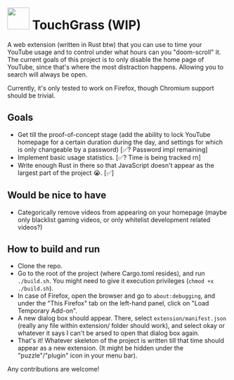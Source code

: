 # <img src="./extension/icons/logo_1.ico" width=50 height=50> TouchGrass (WIP)
A web extension (written in Rust btw) that you can use to time your YouTube usage and to control under what hours can you "doom-scroll" it.
The current goals of this project is to only disable the home page of YouTube, since that's where the most distraction happens. Allowing you to search will always be open.

Currently, it's only tested to work on Firefox, though Chromium support should be trivial.

## Goals
- Get till the proof-of-concept stage (add the ability to lock YouTube homepage for a certain duration during the day, and settings for which is only changeable by a password) [✅? Password impl remaining]
- Implement basic usage statistics. [✅? Time is being tracked rn]
- Write enough Rust in there so that JavaScript doesn't appear as the largest part of the project 😭. [✅]

## Would be nice to have
- Categorically remove videos from appearing on your homepage (maybe only blacklist gaming videos, or only whitelist development related videos?)


## How to build and run
- Clone the repo.
- Go to the root of the project (where Cargo.toml resides), and run 
`./build.sh`. You might need to give it execution privileges (`chmod +x ./build.sh`).
- In case of Firefox, open the browser and go to `about:debugging`, and under the "This Firefox" tab on the left-hand panel, click on "Load Temporary Add-on".
- A new dialog box should appear. There, select `extension/manifest.json` (really any file within extension/ folder should work), and select okay or whatever it says I can't be arsed to open that dialog box again.
- That's it! Whatever skeleton of the project is written till that time should appear as a new extension. (It might be hidden under the "puzzle"/"plugin" icon in your menu bar).

Any contributions are welcome!
